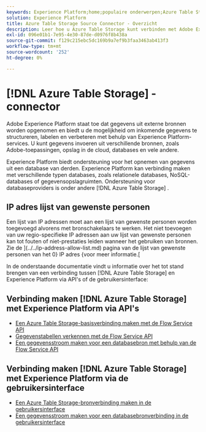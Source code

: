 ```yaml
---
keywords: Experience Platform;home;populaire onderwerpen;Azure Table Storage;azure table storage;ATS;ats
solution: Experience Platform
title: Azure Table Storage Source Connector - Overzicht
description: Leer hoe u Azure Table Storage kunt verbinden met Adobe Experience Platform via API's of de gebruikersinterface.
exl-id: 096e01b1-7e95-4e30-87de-d0976f8b438a
source-git-commit: f129c215ebc5dc169b9a7ef9b3faa3463ab413f3
workflow-type: tm+mt
source-wordcount: '252'
ht-degree: 0%

---
```


# [!DNL Azure Table Storage] -connector

Adobe Experience Platform staat toe dat gegevens uit externe bronnen worden opgenomen en biedt u de mogelijkheid om inkomende gegevens te structureren, labelen en verbeteren met behulp van Experience Platform-services. U kunt gegevens invoeren uit verschillende bronnen, zoals Adobe-toepassingen, opslag in de cloud, databases en vele andere.

Experience Platform biedt ondersteuning voor het opnemen van gegevens uit een database van derden. Experience Platform kan verbinding maken met verschillende typen databases, zoals relationele databases, NoSQL-databases of gegevensopslagruimten. Ondersteuning voor databaseproviders is onder andere [!DNL Azure Table Storage] .

## IP adres lijst van gewenste personen

Een lijst van IP adressen moet aan een lijst van gewenste personen worden toegevoegd alvorens met bronschakelaars te werken. Het niet toevoegen van uw regio-specifieke IP adressen aan uw lijst van gewenste personen kan tot fouten of niet-prestaties leiden wanneer het gebruiken van bronnen. Zie de ](../../ip-address-allow-list.md) pagina van de lijst van gewenste personen van het 0} IP adres {voor meer informatie.[

In de onderstaande documentatie vindt u informatie over het tot stand brengen van een verbinding tussen [!DNL Azure Table Storage] en Experience Platform via API&#39;s of de gebruikersinterface:

## Verbinding maken [!DNL Azure Table Storage] met Experience Platform via API&#39;s

- [Een Azure Table Storage-basisverbinding maken met de Flow Service API](../../tutorials/api/create/databases/ats.md)
- [Gegevenstabellen verkennen met de Flow Service API](../../tutorials/api/explore/tabular.md)
- [Een gegevensstroom maken voor een databasebron met behulp van de Flow Service API](../../tutorials/api/collect/database-nosql.md)

## Verbinding maken [!DNL Azure Table Storage] met Experience Platform via de gebruikersinterface

- [Een Azure Table Storage-bronverbinding maken in de gebruikersinterface](../../tutorials/ui/create/databases/ats.md)
- [Een gegevensstroom maken voor een databasebronverbinding in de gebruikersinterface](../../tutorials/ui/dataflow/databases.md)
